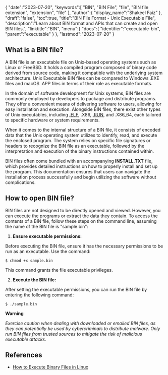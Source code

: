 {
   "date":"2023-07-20",
   "keywords":[
      "BIN",
      "BIN File",
      "file",
      "BIN file extension",
      "extension",
      "file"
   ],
   "author":{
      "display_name":"Shakeel Faiz"
   },
   "draft":"false",
   "toc":true,
   "title":"BIN File Format - Unix Executable File",
   "description":"Learn about BIN format and APIs that can create and open BIN files.",
   "linktitle":"BIN",
   "menu":{
      "docs":{
         "identifier":"executable-bin",
         "parent":"executable"
      }
   },
   "lastmod":"2023-07-20"
}

## What is a BIN file?

A BIN file is an executable file on Unix-based operating systems such as Linux or FreeBSD. It holds a compiled program composed of binary code derived from source code, making it compatible with the underlying system architecture. Unix Executable BIN files can be compared to Windows .EXE files and macOS .APP files in terms of their role as executable formats.

In the domain of software development for Unix systems, BIN files are commonly employed by developers to package and distribute programs. They offer a convenient means of delivering software to users, allowing for easy installation and execution. Alongside BIN files, there exist other types of Unix executables, including [.ELF](/executable/elf/), .X86, [.RUN](/executable/run/), and .X86_64, each tailored to specific hardware or system requirements.

When it comes to the internal structure of a BIN file, it consists of encoded data that the Unix operating system utilizes to identify, read, and execute the enclosed program. The system relies on specific file signatures or headers to recognize the BIN file as an executable, followed by the interpretation and execution of the binary instructions contained within.

BIN files often come bundled with an accompanying **INSTALL.TXT** file, which provides detailed instructions on how to properly install and set up the program. This documentation ensures that users can navigate the installation process successfully and begin utilizing the software without complications.

## How to open BIN file?

BIN files are not designed to be directly opened and viewed. However, you can execute the programs or extract the data they contain. To access the contents of a BIN file, follow these steps on the command line, assuming the name of the BIN file is "sample.bin":

1. **Ensure executable permissions:**

Before executing the BIN file, ensure it has the necessary permissions to be run as an executable. Use the command:

```
$ chmod +x sample.bin
```

This command grants the file executable privileges.

2. **Execute the BIN file:**

After setting the executable permissions, you can run the BIN file by entering the following command:

```
$ ./sample.bin
```

**Warning**

_Exercise caution when dealing with downloaded or emailed BIN files, as they can potentially be used by cybercriminals to distribute malware. Only run BIN files from trusted sources to mitigate the risk of malicious executable attacks._

## References

* [How to Execute Binary Files in Linux](https://linuxhint.com/execute-binary-files-in-linux/)

